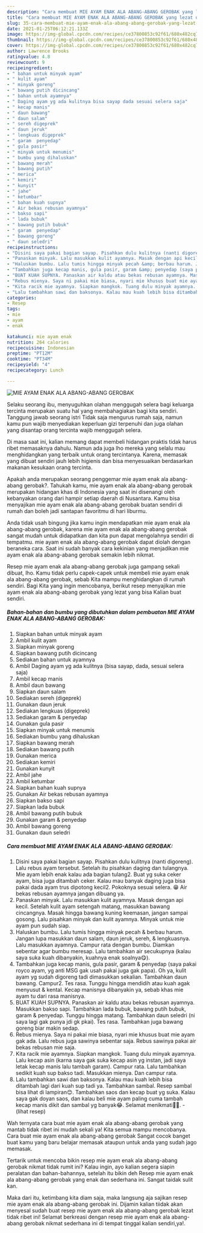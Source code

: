```yaml
---
description: "Cara membuat MIE AYAM ENAK ALA ABANG-ABANG GEROBAK yang lezat dan Mudah Dibuat"
title: "Cara membuat MIE AYAM ENAK ALA ABANG-ABANG GEROBAK yang lezat dan Mudah Dibuat"
slug: 35-cara-membuat-mie-ayam-enak-ala-abang-abang-gerobak-yang-lezat-dan-mudah-dibuat
date: 2021-01-25T06:12:21.133Z
image: https://img-global.cpcdn.com/recipes/ce37800853c92f61/680x482cq70/mie-ayam-enak-ala-abang-abang-gerobak-foto-resep-utama.jpg
thumbnail: https://img-global.cpcdn.com/recipes/ce37800853c92f61/680x482cq70/mie-ayam-enak-ala-abang-abang-gerobak-foto-resep-utama.jpg
cover: https://img-global.cpcdn.com/recipes/ce37800853c92f61/680x482cq70/mie-ayam-enak-ala-abang-abang-gerobak-foto-resep-utama.jpg
author: Lawrence Brooks
ratingvalue: 4.8
reviewcount: 9
recipeingredient:
- " bahan untuk minyak ayam"
- " kulit ayam"
- " minyak goreng"
- " bawang putih dicincang"
- " bahan untuk ayamnya"
- " Daging ayam yg ada kulitnya bisa sayap dada sesuai selera saja"
- " kecap manis"
- " daun bawang"
- " daun salam"
- " sereh digeprek"
- " daun jeruk"
- " lengkuas digeprek"
- " garam  penyedap"
- " gula pasir"
- " minyak untuk menumis"
- " bumbu yang dihaluskan"
- " bawang merah"
- " bawang putih"
- " merica"
- " kemiri"
- " kunyit"
- " jahe"
- " ketumbar"
- " bahan kuah supnya"
- " Air bekas rebusan ayamnya"
- " bakso sapi"
- " lada bubuk"
- " bawang putih bubuk"
- " garam  penyedap"
- " bawang goreng"
- " daun seledri"
recipeinstructions:
- "Disini saya pakai bagian sayap. Pisahkan dulu kulitnya (nanti digoreng). Lalu rebus ayam tersebut. Setelah itu pisahkan daging dan tulangnya. Mie ayam lebih enak kalau ada bagian tulang2. Buat yg suka ceker ayam, bisa juga ditambah ceker. Kalau mau banyak daging juga bisa pakai dada ayam trus dipotong kecil2. Pokoknya sesuai selera. 😁 Air bekas rebusan ayamnya jangan dibuang ya."
- "Panaskan minyak. Lalu masukkan kulit ayamnya. Masak dengan api kecil. Setelah kulit ayam setengah matang, masukkan bawang cincangnya. Masak hingga bawang kuning keemasan, jangan sampai gosong. Lalu pisahkan minyak dan kulit ayamnya. Minyak untuk mie ayam pun sudah siap."
- "Haluskan bumbu. Lalu tumis hingga minyak pecah &amp; berbau harum. Jangan lupa masukkan daun salam, daun jeruk, sereh, &amp; lengkuasnya. Lalu masukkan ayamnya. Campur rata dengan bumbu. Diamkan sebentar agar bumbu meresap. Lalu tambahkan air secukupnya (kalau saya suka kuah dibanyakin, kuahnya enak soalnya😋)."
- "Tambahkan juga kecap manis, gula pasir, garam &amp; penyedap (saya pakai royco ayam, yg anti MSG gak usah pakai juga gak papa). Oh ya, kulit ayam yg sudah digoreng tadi dimasukkan sekalian. Tambahkan daun bawang. Campur2. Tes rasa. Tunggu hingga mendidih atau kuah agak menyusut &amp; kental. Kecap manisnya dibanyakin ya, sebab khas mie ayam tu dari rasa manisnya."
- "BUAT KUAH SUPNYA. Panaskan air kaldu atau bekas rebusan ayamnya. Masukkan bakso sapi. Tambahkan lada bubuk, bawang putih bubuk, garam &amp; penyedap. Tunggu hingga matang. Tambahkan daun seledri (ni saya lagi gak punya jdi gk pkai). Tes rasa. Tambahkan juga bawang goreng biar makin sedap."
- "Rebus mienya. Saya ni pakai mie biasa, nyari mie khusus buat mie ayam gak ada. Lalu rebus juga sawinya sebentar saja. Rebus sawinya pakai air bekas rebusan mie saja."
- "Kita racik mie ayamnya. Siapkan mangkok. Tuang dulu minyak ayamnya. Lalu kecap asin (karna saya gak suka kecap asin yg instan, jadi saya letak kecap manis lalu tambah garam). Campur rata. Lalu tambahkan sedikit kuah sup bakso tadi. Masukkan mienya. Dan campur rata."
- "Lalu tambahkan sawi dan baksonya. Kalau mau kuah lebih bisa ditambah lagi dari kuah sup tadi ya. Tambahkan sambal. Resep sambal bisa lihat di lampiran😊. Tambahkan saos dan kecap buat yg suka. Kalau saya gak doyan saos, dan kalau beli mie ayam paling cuma tambah kecap manis dikit dan sambal yg banyak😂. Selamat menikmati🤤😋.           (lihat resep)"
categories:
- Resep
tags:
- mie
- ayam
- enak

katakunci: mie ayam enak 
nutrition: 264 calories
recipecuisine: Indonesian
preptime: "PT12M"
cooktime: "PT34M"
recipeyield: "4"
recipecategory: Lunch

---
```



![MIE AYAM ENAK ALA ABANG-ABANG GEROBAK](https://img-global.cpcdn.com/recipes/ce37800853c92f61/680x482cq70/mie-ayam-enak-ala-abang-abang-gerobak-foto-resep-utama.jpg)

Selaku seorang ibu, menyuguhkan olahan menggugah selera bagi keluarga tercinta merupakan suatu hal yang membahagiakan bagi kita sendiri. Tanggung jawab seorang istri Tidak saja mengurus rumah saja, namun kamu pun wajib menyediakan keperluan gizi terpenuhi dan juga olahan yang disantap orang tercinta wajib menggugah selera.

Di masa  saat ini, kalian memang dapat membeli hidangan praktis tidak harus ribet memasaknya dahulu. Namun ada juga lho mereka yang selalu mau menghidangkan yang terbaik untuk orang tercintanya. Karena, memasak yang dibuat sendiri jauh lebih higienis dan bisa menyesuaikan berdasarkan makanan kesukaan orang tercinta. 



Apakah anda merupakan seorang penggemar mie ayam enak ala abang-abang gerobak?. Tahukah kamu, mie ayam enak ala abang-abang gerobak merupakan hidangan khas di Indonesia yang saat ini disenangi oleh kebanyakan orang dari hampir setiap daerah di Nusantara. Kamu bisa menyajikan mie ayam enak ala abang-abang gerobak buatan sendiri di rumah dan boleh jadi santapan favoritmu di hari liburmu.

Anda tidak usah bingung jika kamu ingin mendapatkan mie ayam enak ala abang-abang gerobak, karena mie ayam enak ala abang-abang gerobak sangat mudah untuk didapatkan dan kita pun dapat mengolahnya sendiri di tempatmu. mie ayam enak ala abang-abang gerobak dapat diolah dengan beraneka cara. Saat ini sudah banyak cara kekinian yang menjadikan mie ayam enak ala abang-abang gerobak semakin lebih nikmat.

Resep mie ayam enak ala abang-abang gerobak juga gampang sekali dibuat, lho. Kamu tidak perlu capek-capek untuk membeli mie ayam enak ala abang-abang gerobak, sebab Kita mampu menghidangkan di rumah sendiri. Bagi Kita yang ingin mencobanya, berikut resep menyajikan mie ayam enak ala abang-abang gerobak yang lezat yang bisa Kalian buat sendiri.

<!--inarticleads1-->

##### Bahan-bahan dan bumbu yang dibutuhkan dalam pembuatan MIE AYAM ENAK ALA ABANG-ABANG GEROBAK:

1. Siapkan  bahan untuk minyak ayam
1. Ambil  kulit ayam
1. Siapkan  minyak goreng
1. Siapkan  bawang putih dicincang
1. Sediakan  bahan untuk ayamnya
1. Ambil  Daging ayam yg ada kulitnya (bisa sayap, dada, sesuai selera saja)
1. Ambil  kecap manis
1. Ambil  daun bawang
1. Siapkan  daun salam
1. Sediakan  sereh (digeprek)
1. Gunakan  daun jeruk
1. Sediakan  lengkuas (digeprek)
1. Sediakan  garam &amp; penyedap
1. Gunakan  gula pasir
1. Siapkan  minyak untuk menumis
1. Sediakan  bumbu yang dihaluskan
1. Siapkan  bawang merah
1. Sediakan  bawang putih
1. Gunakan  merica
1. Sediakan  kemiri
1. Gunakan  kunyit
1. Ambil  jahe
1. Ambil  ketumbar
1. Siapkan  bahan kuah supnya
1. Gunakan  Air bekas rebusan ayamnya
1. Siapkan  bakso sapi
1. Siapkan  lada bubuk
1. Ambil  bawang putih bubuk
1. Gunakan  garam &amp; penyedap
1. Ambil  bawang goreng
1. Gunakan  daun seledri




<!--inarticleads2-->

##### Cara membuat MIE AYAM ENAK ALA ABANG-ABANG GEROBAK:

1. Disini saya pakai bagian sayap. Pisahkan dulu kulitnya (nanti digoreng). Lalu rebus ayam tersebut. Setelah itu pisahkan daging dan tulangnya. Mie ayam lebih enak kalau ada bagian tulang2. Buat yg suka ceker ayam, bisa juga ditambah ceker. Kalau mau banyak daging juga bisa pakai dada ayam trus dipotong kecil2. Pokoknya sesuai selera. 😁 Air bekas rebusan ayamnya jangan dibuang ya.
1. Panaskan minyak. Lalu masukkan kulit ayamnya. Masak dengan api kecil. Setelah kulit ayam setengah matang, masukkan bawang cincangnya. Masak hingga bawang kuning keemasan, jangan sampai gosong. Lalu pisahkan minyak dan kulit ayamnya. Minyak untuk mie ayam pun sudah siap.
1. Haluskan bumbu. Lalu tumis hingga minyak pecah &amp; berbau harum. Jangan lupa masukkan daun salam, daun jeruk, sereh, &amp; lengkuasnya. Lalu masukkan ayamnya. Campur rata dengan bumbu. Diamkan sebentar agar bumbu meresap. Lalu tambahkan air secukupnya (kalau saya suka kuah dibanyakin, kuahnya enak soalnya😋).
1. Tambahkan juga kecap manis, gula pasir, garam &amp; penyedap (saya pakai royco ayam, yg anti MSG gak usah pakai juga gak papa). Oh ya, kulit ayam yg sudah digoreng tadi dimasukkan sekalian. Tambahkan daun bawang. Campur2. Tes rasa. Tunggu hingga mendidih atau kuah agak menyusut &amp; kental. Kecap manisnya dibanyakin ya, sebab khas mie ayam tu dari rasa manisnya.
1. BUAT KUAH SUPNYA. Panaskan air kaldu atau bekas rebusan ayamnya. Masukkan bakso sapi. Tambahkan lada bubuk, bawang putih bubuk, garam &amp; penyedap. Tunggu hingga matang. Tambahkan daun seledri (ni saya lagi gak punya jdi gk pkai). Tes rasa. Tambahkan juga bawang goreng biar makin sedap.
1. Rebus mienya. Saya ni pakai mie biasa, nyari mie khusus buat mie ayam gak ada. Lalu rebus juga sawinya sebentar saja. Rebus sawinya pakai air bekas rebusan mie saja.
1. Kita racik mie ayamnya. Siapkan mangkok. Tuang dulu minyak ayamnya. Lalu kecap asin (karna saya gak suka kecap asin yg instan, jadi saya letak kecap manis lalu tambah garam). Campur rata. Lalu tambahkan sedikit kuah sup bakso tadi. Masukkan mienya. Dan campur rata.
1. Lalu tambahkan sawi dan baksonya. Kalau mau kuah lebih bisa ditambah lagi dari kuah sup tadi ya. Tambahkan sambal. Resep sambal bisa lihat di lampiran😊. Tambahkan saos dan kecap buat yg suka. Kalau saya gak doyan saos, dan kalau beli mie ayam paling cuma tambah kecap manis dikit dan sambal yg banyak😂. Selamat menikmati🤤😋. -           (lihat resep)




Wah ternyata cara buat mie ayam enak ala abang-abang gerobak yang mantab tidak ribet ini mudah sekali ya! Kita semua mampu mencobanya. Cara buat mie ayam enak ala abang-abang gerobak Sangat cocok banget buat kamu yang baru belajar memasak ataupun untuk anda yang sudah jago memasak.

Tertarik untuk mencoba bikin resep mie ayam enak ala abang-abang gerobak nikmat tidak rumit ini? Kalau ingin, ayo kalian segera siapin peralatan dan bahan-bahannya, setelah itu bikin deh Resep mie ayam enak ala abang-abang gerobak yang enak dan sederhana ini. Sangat taidak sulit kan. 

Maka dari itu, ketimbang kita diam saja, maka langsung aja sajikan resep mie ayam enak ala abang-abang gerobak ini. Dijamin kalian tiidak akan menyesal sudah buat resep mie ayam enak ala abang-abang gerobak lezat tidak ribet ini! Selamat berkreasi dengan resep mie ayam enak ala abang-abang gerobak nikmat sederhana ini di tempat tinggal kalian sendiri,ya!.


